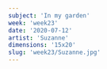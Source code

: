```yaml
---
subject: 'In my garden'
week: 'week23'
date: '2020-07-12'
artist: 'Suzanne'
dimensions: '15x20'
slug: 'week23/Suzanne.jpg'
---
```

